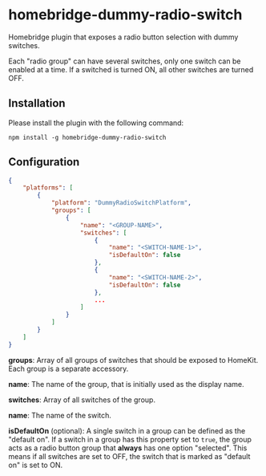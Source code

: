 # homebridge-dummy-radio-switch
Homebridge plugin that exposes a radio button selection with dummy switches. 

Each "radio group" can have several switches, only one switch can be enabled at a time. If a switched is turned ON, all other switches are turned OFF.

## Installation

Please install the plugin with the following command:

```
npm install -g homebridge-dummy-radio-switch
```

## Configuration

```json
{
    "platforms": [
        {
            "platform": "DummyRadioSwitchPlatform",
            "groups": [
                {
                    "name": "<GROUP-NAME>",
                    "switches": [
                        {
                            "name": "<SWITCH-NAME-1>",
                            "isDefaultOn": false
                        },
                        {
                            "name": "<SWITCH-NAME-2>",
                            "isDefaultOn": false
                        },
                        ...
                    ]
                }
            ]
        }
    ]
}
```

**groups**: Array of all groups of switches that should be exposed to HomeKit. Each group is a separate accessory.

**name**: The name of the group, that is initially used as the display name.

**switches**: Array of all switches of the group.

**name**: The name of the switch.

**isDefaultOn** (optional): A single switch in a group can be defined as the "default on". If a switch in a group has this property set to `true`, the group acts as a radio button group that **always** has one option "selected". This means if all switches are set to OFF, the switch that is marked as "default on" is set to ON.
